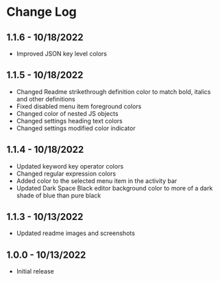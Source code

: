 # Change Log

## 1.1.6 - 10/18/2022

- Improved JSON key level colors

## 1.1.5 - 10/18/2022

- Changed Readme strikethrough definition color to match bold, italics and other definitions
- Fixed disabled menu item foreground colors
- Changed color of nested JS objects
- Changed settings heading text colors
- Changed settings modified color indicator

## 1.1.4 - 10/18/2022

- Updated keyword key operator colors
- Changed regular expression colors
- Added color to the selected menu item in the activity bar
- Updated Dark Space Black editor background color to more of a dark shade of blue than pure black

## 1.1.3 - 10/13/2022

- Updated readme images and screenshots

## 1.0.0 - 10/13/2022

- Initial release
